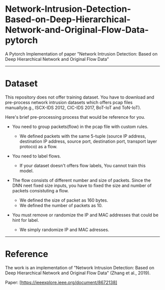 # Network-Intrusion-Detection-Based-on-Deep-Hierarchical-Network-and-Original-Flow-Data-pytorch
A Pytorch Implementation of paper "Network Intrusion Detection: Based on Deep Hierarchical Network and Original Flow Data"

---

# Dataset
This repository does not offer training dataset.
You have to download and pre-process network intrusion datasets which offers pcap files manually(e.g., ISCX-IDS 2012, CIC-IDS 2017, BoT-IoT and ToN-IoT).

Here's brief pre-processing process that would be reference for you.

- You need to group packets(flow) in the pcap file with custom rules.
  - We defined packets with the same 5-tuple (source IP address, destination IP address, source port, destination port, transport layer protoco) as a flow.

- You need to label flows.
  - If your dataset doesn't offers flow labels, You cannot train this model.

- The flow consists of different number and size of packets. Since the DNN neet fixed size inputs, you have to fixed the size and number of packets consistuting a flow.
  - We defined the size of packet as 160 bytes.
  - We defined the number of packets as 10.

- You must remove or randomize the IP and MAC addresses that could be hint for label.
  - We simply randomize IP and MAC adresses.

---

# Reference
The work is an implementation of "Network Intrusion Detection: Based on Deep Hierarchical Network and Original Flow Data" (Zhang et al., 2019).

Paper: [https://ieeexplore.ieee.org/document/8672138]
